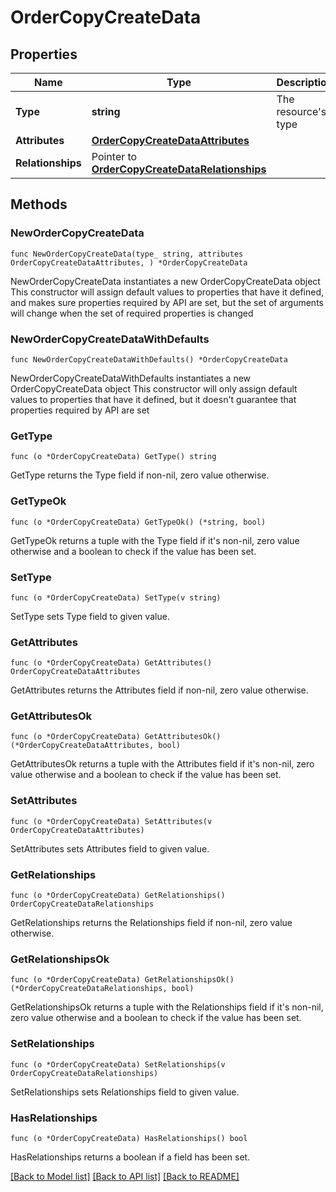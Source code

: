# OrderCopyCreateData

## Properties

Name | Type | Description | Notes
------------ | ------------- | ------------- | -------------
**Type** | **string** | The resource&#39;s type | [default to "order_copies"]
**Attributes** | [**OrderCopyCreateDataAttributes**](OrderCopyCreateDataAttributes.md) |  | 
**Relationships** | Pointer to [**OrderCopyCreateDataRelationships**](OrderCopyCreateDataRelationships.md) |  | [optional] 

## Methods

### NewOrderCopyCreateData

`func NewOrderCopyCreateData(type_ string, attributes OrderCopyCreateDataAttributes, ) *OrderCopyCreateData`

NewOrderCopyCreateData instantiates a new OrderCopyCreateData object
This constructor will assign default values to properties that have it defined,
and makes sure properties required by API are set, but the set of arguments
will change when the set of required properties is changed

### NewOrderCopyCreateDataWithDefaults

`func NewOrderCopyCreateDataWithDefaults() *OrderCopyCreateData`

NewOrderCopyCreateDataWithDefaults instantiates a new OrderCopyCreateData object
This constructor will only assign default values to properties that have it defined,
but it doesn't guarantee that properties required by API are set

### GetType

`func (o *OrderCopyCreateData) GetType() string`

GetType returns the Type field if non-nil, zero value otherwise.

### GetTypeOk

`func (o *OrderCopyCreateData) GetTypeOk() (*string, bool)`

GetTypeOk returns a tuple with the Type field if it's non-nil, zero value otherwise
and a boolean to check if the value has been set.

### SetType

`func (o *OrderCopyCreateData) SetType(v string)`

SetType sets Type field to given value.


### GetAttributes

`func (o *OrderCopyCreateData) GetAttributes() OrderCopyCreateDataAttributes`

GetAttributes returns the Attributes field if non-nil, zero value otherwise.

### GetAttributesOk

`func (o *OrderCopyCreateData) GetAttributesOk() (*OrderCopyCreateDataAttributes, bool)`

GetAttributesOk returns a tuple with the Attributes field if it's non-nil, zero value otherwise
and a boolean to check if the value has been set.

### SetAttributes

`func (o *OrderCopyCreateData) SetAttributes(v OrderCopyCreateDataAttributes)`

SetAttributes sets Attributes field to given value.


### GetRelationships

`func (o *OrderCopyCreateData) GetRelationships() OrderCopyCreateDataRelationships`

GetRelationships returns the Relationships field if non-nil, zero value otherwise.

### GetRelationshipsOk

`func (o *OrderCopyCreateData) GetRelationshipsOk() (*OrderCopyCreateDataRelationships, bool)`

GetRelationshipsOk returns a tuple with the Relationships field if it's non-nil, zero value otherwise
and a boolean to check if the value has been set.

### SetRelationships

`func (o *OrderCopyCreateData) SetRelationships(v OrderCopyCreateDataRelationships)`

SetRelationships sets Relationships field to given value.

### HasRelationships

`func (o *OrderCopyCreateData) HasRelationships() bool`

HasRelationships returns a boolean if a field has been set.


[[Back to Model list]](../README.md#documentation-for-models) [[Back to API list]](../README.md#documentation-for-api-endpoints) [[Back to README]](../README.md)


